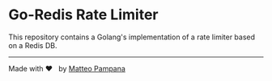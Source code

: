 # Go-Redis Rate Limiter

This repository contains a Golang's implementation of a rate limiter based on a Redis DB.

---
Made with ❤️ &nbsp; by <a href="https://github.com/matteo-pampana"/>Matteo Pampana</a>
